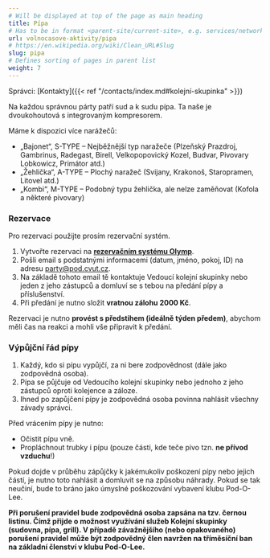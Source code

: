 ```yaml
---
# Will be displayed at top of the page as main heading
title: Pípa
# Has to be in format <parent-site/current-site>, e.g. services/network (notice missing slash at the beginning)
url: volnocasove-aktivity/pipa
# https://en.wikipedia.org/wiki/Clean_URL#Slug
slug: pipa
# Defines sorting of pages in parent list
weight: 7
---
```


Správci: [Kontakty]({{< ref "/contacts/index.md#kolejní-skupinka" >}})

Na každou správnou párty patří sud a k sudu pípa. Ta naše je dvoukohoutová s integrovaným kompresorem.

Máme k dispozici více narážečů:

- „Bajonet“, S-TYPE – Nejběžnější typ naražeče (Plzeňský Prazdroj, Gambrinus, Radegast, Birell, Velkopopovický Kozel, Budvar, Pivovary Lobkowicz, Primátor atd.)
- „Žehlička“, A-TYPE – Plochý naražeč (Svijany, Krakonoš, Staropramen, Litovel atd.)
- „Kombi“, M-TYPE – Podobný typu žehlička, ale nelze zaměňovat (Kofola a některé pivovary)

### Rezervace

Pro rezervaci použijte prosím rezervační systém.

1. Vytvořte rezervaci na [**rezervačním systému Olymp**](https://olymp.pod.cvut.cz/reservations).
2. Pošli email s podstatnými informacemi (datum, jméno, pokoj, ID) na adresu <party@pod.cvut.cz>.
3. Na základě tohoto email tě kontaktuje Vedoucí kolejní skupinky nebo jeden z jeho zástupců a domluví se s tebou na předání pípy a příslušenství.
4. Při předání je nutno složit **vratnou zálohu 2000 Kč**.

Rezervaci je nutno **provést s předstihem (ideálně týden předem)**, abychom měli čas na reakci a mohli vše připravit k předání.

### Výpůjční řád pípy

1. Každý, kdo si pípu vypůjčí, za ni bere zodpovědnost (dále jako zodpovědná osoba).
2. Pípa se půjčuje od Vedoucího kolejní skupinky nebo jednoho z jeho zástupců oproti kolejence a záloze.
3. Ihned po zapůjčení pípy je zodpovědná osoba povinna nahlásit všechny závady správci.

Před vrácením pípy je nutno:

- Očistit pípu vně.
- Propláchnout trubky i pípu (pouze části, kde teče pivo tzn. **ne přívod vzduchu**!)

Pokud dojde v průběhu zápůjčky k jakémukoliv poškození pípy nebo jejich částí, je nutno toto nahlásit a domluvit se na způsobu náhrady. Pokud se tak neučiní, bude to bráno jako úmyslné poškozování vybavení klubu Pod-O-Lee.

**Při porušení pravidel bude zodpovědná osoba zapsána na tzv. černou listinu. Čímž přijde o možnost využívání služeb Kolejní skupinky (sudovna, pípa, grill). V případě závažnějšího (nebo opakovaného) porušení pravidel může být zodpovědný člen navržen na tříměsíční ban na základní členství v klubu Pod-O-Lee.**
